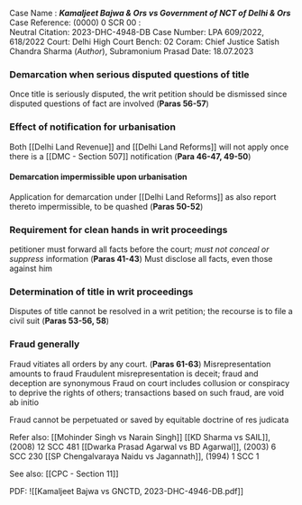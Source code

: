 Case Name : ***Kamaljeet Bajwa & Ors vs Government of NCT of Delhi & Ors***
Case Reference: (0000) 0 SCR 00 :  
Neutral Citation: 2023-DHC-4948-DB
Case Number: LPA 609/2022, 618/2022
Court: Delhi High Court
Bench: 02
Coram: Chief Justice Satish Chandra Sharma (*Author*), Subramonium Prasad 
Date: 18.07.2023

### Demarcation when serious disputed questions of title

Once title is seriously disputed, the writ petition should be dismissed since disputed questions of fact are involved (**Paras 56-57**)

### Effect of notification for urbanisation

Both [[Delhi Land Revenue]] and [[Delhi Land Reforms]] will not apply once there is a [[DMC - Section 507]] notification (**Para 46-47, 49-50**)

#### Demarcation impermissible upon urbanisation 

Application for demarcation under [[Delhi Land Reforms]] as also report thereto impermissible, to be quashed (**Paras 50-52**)

### Requirement for clean hands in writ proceedings

petitioner must forward all facts before the court; *must not conceal or suppress* information (**Paras 41-43**)
	Must disclose all facts, even those against him

### Determination of title in writ proceedings 

Disputes of title cannot be resolved in a writ petition; the recourse is to file a civil suit (**Paras 53-56, 58**)

### Fraud generally

Fraud vitiates all orders by any court. (**Paras 61-63**)
	Misrepresentation amounts to fraud
	Fraudulent misrepresentation is deceit; fraud and deception are synonymous
	Fraud on court includes collusion or conspiracy to deprive the rights of others; transactions based on such fraud, are void ab initio

Fraud cannot be perpetuated or saved by equitable doctrine of res judicata



Refer also:
[[Mohinder Singh vs Narain Singh]]
[[KD Sharma vs SAIL]], (2008) 12 SCC 481
[[Dwarka Prasad Agarwal vs BD Agarwal]], (2003) 6 SCC 230
[[SP Chengalvaraya Naidu vs Jagannath]], (1994) 1 SCC 1

See also: 
[[CPC - Section 11]]

PDF:
![[Kamaljeet Bajwa vs GNCTD, 2023-DHC-4946-DB.pdf]]